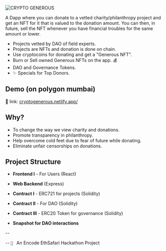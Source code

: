 ![CRYPTO GENEROUS](https://i.imgur.com/ajnWExb.png)

A Dapp where you can donate to a vetted charity/philanthropy project and get an NFT for it that is valued to the donation amount. You can then, in future, sell the NFT whenever you have financial troubles for the same amount or lower.

- Projects vetted by DAO of field experts.
- Projects are NFTs and donation is done on chain.
- Use cryptocoins for donating and get a "Generous NFT". 
- Burn or Sell owned Generous NFTs on the app. 💰
- DAO and Governance Tokens.
- ✨ Specials for  Top Donors.


## Demo (on polygon mumbai)

🚀 link: [cryptogenerous.netlify.app/](https://cryptogenerous.netlify.app/)


## Why?

- To change the way we view charity and donations.
- Promote transparency in philanthropy.
- Help overcome cold feet due to fear of future while donating.
- Eliminate unfair censorships on donations.

## Project Structure

- **Frontend I** - For Users (React)

- **Web Backend** (Express)

- **Contract I** - ERC721 for projects (Solidity)

- **Contract II** - For DAO (Solidity)

- **Contract III** - ERC20 Token for governance (Solidity)

- **Snapshot for DAO interactions**
  
--

--
 `🦓 ` An Encode EthSafari Hackathon Project
